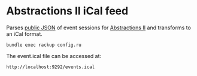 # Abstractions II iCal feed

Parses [public JSON](https://codeandsupply.co/event_sessions/abstractions.json) of event sessions for [Abstractions II](https://abstractions.io) and transforms to an iCal format.

```
bundle exec rackup config.ru
```

The event.ical file can be accessed at:

```
http://localhost:9292/events.ical
```
